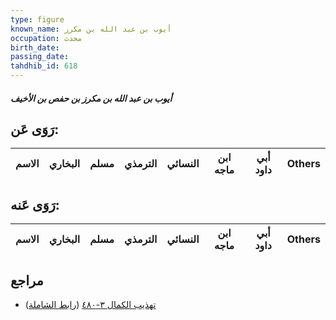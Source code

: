 ```yaml
---
type: figure
known_name: أيوب بن عبد الله بن مكرز
occupation: محدث
birth_date:
passing_date:
tahdhib_id: 618
---
```

##### أيوب بن عبد الله بن مكرز بن حفص بن الأخيف

## رَوَى عَن:
| الاسم | البخاري | مسلم | الترمذي | النسائي | ابن ماجه | أبي داود | Others |
| ----- | ------- | ---- | ------- | ------- | -------- | -------- | ------ |
## رَوَى عَنه:
| الاسم | البخاري | مسلم | الترمذي | النسائي | ابن ماجه | أبي داود | Others |
| ----- | ------- | ---- | ------- | ------- | -------- | -------- | ------ |
## مراجع
- [تهذيب الكمال ٣-٤٨٠](obsidian://open?vault=Tahdhib-al-Kamal&file=Figures/٦١٨-أيوب%20بن%20عبد%20الله%20بن%20مكرز%20بن%20حفص%20بن%20الأخيف) ([رابط الشاملة](https://shamela.ws/book/3722/1494))